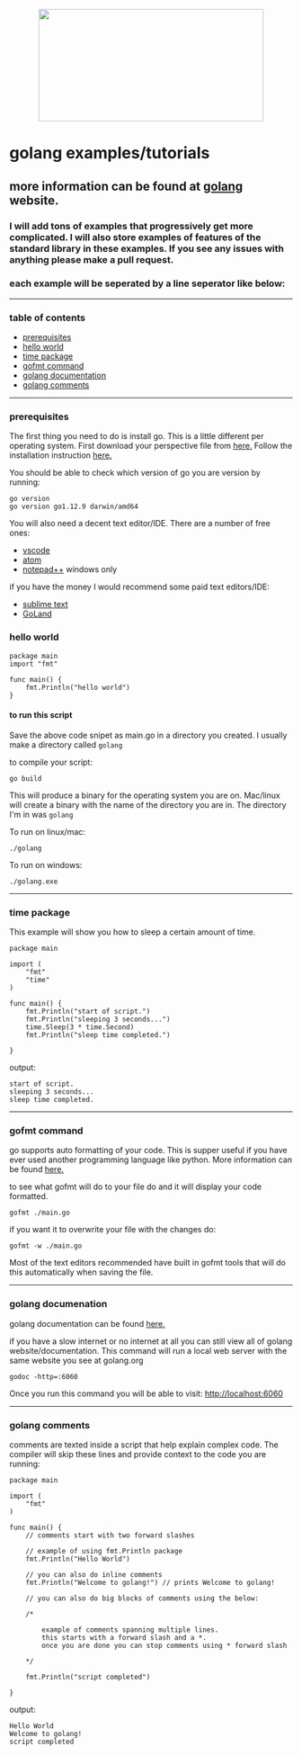 <p align="center">
  <img width="400" height="200" src="https://golang.org/lib/godoc/images/footer-gopher.jpg">
</p>

# golang examples/tutorials

## more information can be found at [golang](https://golang.org) website.

### I will add tons of examples that progressively get more complicated.  I will also store examples of features of the standard library in these examples.  If you see any issues with anything please make a pull request.

### each example will be seperated by a line seperator like below:

***

### table of contents
- [prerequisites](#prerequisites)
- [hello world](#hello-world)
- [time package](#time-package)
- [gofmt command](#gofmt-command)
- [golang documentation](#golang-documentation)
- [golang comments](#golang-comments)

***

### prerequisites
The first thing you need to do is install go.  This is a little different per operating system.  First download your perspective file from [here.](https://golang.org/dl/) Follow the installation instruction [here.](https://golang.org/doc/install) 

You should be able to check which version of go you are version by running:

```
go version
go version go1.12.9 darwin/amd64
```

You will also need a decent text editor/IDE.  There are a number of free ones:

- [vscode](https://code.visualstudio.com/)
- [atom](https://atom.io/)
- [notepad++](https://notepad-plus-plus.org/) windows only

if you have the money I would recommend some paid text editors/IDE:

- [sublime text](https://www.sublimetext.com/)
- [GoLand](https://www.jetbrains.com/go/)

### hello world
[1]: abc
```
package main
import "fmt"

func main() {
    fmt.Println("hello world")
}
```

#### to run this script
Save the above code snipet as main.go in a directory you created. I usually make a directory called `golang`

to compile your script:

````
go build
````

This will produce a binary for the operating system you are on. Mac/linux will create a binary with the name of the directory you are in.  The directory I'm in was `golang`

To run on linux/mac:

```
./golang
```

To run on windows:

```
./golang.exe
```
***

### time package
This example will show you how to sleep a certain amount of time.
 
```
package main

import (
	"fmt"
	"time"
)

func main() {
	fmt.Println("start of script.")
	fmt.Println("sleeping 3 seconds...")
	time.Sleep(3 * time.Second)
	fmt.Println("sleep time completed.")

}
```

output:

```
start of script.
sleeping 3 seconds...
sleep time completed.
```
***
### gofmt command
go supports auto formatting of your code.  This is supper useful if you have ever used another programming language like python.  More information can be found [here.](https://golang.org/cmd/gofmt/)

to see what gofmt will do to your file do and it will display your code formatted.

```
gofmt ./main.go
```

if you want it to overwrite your file with the changes do:

```
gofmt -w ./main.go
```
Most of the text editors recommended have built in gofmt tools that will do this automatically when saving the file.

***

### golang documenation
golang documentation can be found [here.](https://golang.org/pkg/)

if you have a slow internet or no internet at all you can still view all of golang website/documentation.  This command will run a local web server with the same website you see at golang.org

```
godoc -http=:6060
```

Once you run this command you will be able to visit: [http://localhost:6060](http://localhost:6060)

****

### golang comments
comments are texted inside a script that help explain complex code.  The compiler will skip these lines and provide context to the code you are running:

```
package main

import (
	"fmt"
)

func main() {
	// comments start with two forward slashes

	// example of using fmt.Println package
	fmt.Println("Hello World")

	// you can also do inline comments
	fmt.Println("Welcome to golang!") // prints Welcome to golang!

	// you can also do big blocks of comments using the below:

	/*

		example of comments spanning multiple lines.
		this starts with a forward slash and a *.
		once you are done you can stop comments using * forward slash

	*/

	fmt.Println("script completed")

}
```
output:

```
Hello World
Welcome to golang!
script completed
```